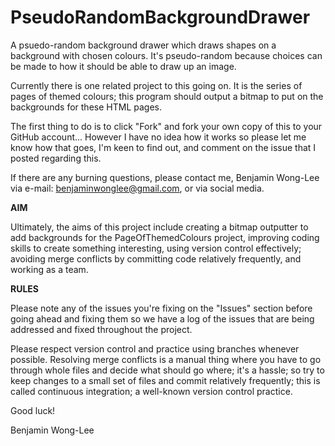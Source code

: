 # PseudoRandomBackgroundDrawer
A psuedo-random background drawer which draws shapes on a background with chosen colours. It's pseudo-random because choices can be made to how it should be able to draw up an image.

Currently there is one related project to this going on. It is the series of pages of themed colours; this program should output a bitmap to put on the backgrounds for these HTML pages.

The first thing to do is to click "Fork" and fork your own copy of this to your GitHub account... However I have no idea how it works so please let me know how that goes, I'm keen to find out, and comment on the issue that I posted regarding this.

If there are any burning questions, please contact me, Benjamin Wong-Lee via e-mail: benjaminwonglee@gmail.com, or via social media.

**AIM**

Ultimately, the aims of this project include creating a bitmap outputter to add backgrounds for the PageOfThemedColours project, improving coding skills to create something interesting, using version control effectively; avoiding merge conflicts by committing code relatively frequently, and working as a team.

**RULES**

Please note any of the issues you're fixing on the "Issues" section before going ahead and fixing them so we have a log of the issues that are being addressed and fixed throughout the project. 

Please respect version control and practice using branches whenever possible. Resolving merge conflicts is a manual thing where you have to go through whole files and decide what should go where; it's a hassle; so try to keep changes to a small set of files and commit relatively frequently; this is called continuous integration; a well-known version control practice.

Good luck!

Benjamin Wong-Lee

